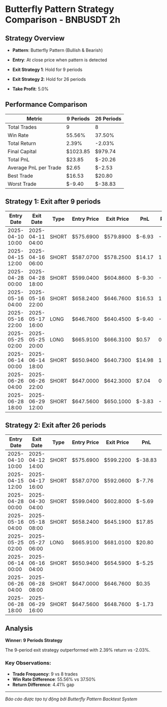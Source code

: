 # Butterfly Pattern Strategy Comparison - BNBUSDT 2h

## Strategy Overview
- **Pattern**: Butterfly Pattern (Bullish & Bearish)
- **Entry**: At close price when pattern is detected
- **Exit Strategy 1**: Hold for 9 periods
- **Exit Strategy 2**: Hold for 26 periods

- **Take Profit**: 5.0%

## Performance Comparison

| Metric | 9 Periods | 26 Periods |
|--------|-----------|------------|
| Total Trades | 9 | 8 |
| Win Rate | 55.56% | 37.50% |
| Total Return | 2.39% | -2.03% |
| Final Capital | $1023.85 | $979.74 |
| Total PnL | $23.85 | $-20.26 |
| Average PnL per Trade | $2.65 | $-2.53 |
| Best Trade | $16.53 | $20.80 |
| Worst Trade | $-9.40 | $-38.83 |

## Strategy 1: Exit after 9 periods

| Entry Date | Exit Date | Type | Entry Price | Exit Price | PnL | PnL % | Pattern Type | Exit Reason |
|------------|-----------|------|-------------|------------|-----|-------|-------------|-------------|
| 2025-04-10 10:00 | 2025-04-11 04:00 | SHORT | $575.6900 | $579.8900 | $-6.93 | -0.73% | Bearish Butterfly | Time |
| 2025-04-15 12:00 | 2025-04-16 06:00 | SHORT | $587.0700 | $578.2500 | $14.17 | 1.50% | Bearish Butterfly | Time |
| 2025-04-28 00:00 | 2025-04-28 18:00 | SHORT | $599.0400 | $604.8600 | $-9.30 | -0.97% | Bearish Butterfly | Time |
| 2025-05-16 04:00 | 2025-05-16 22:00 | SHORT | $658.2400 | $646.7600 | $16.53 | 1.74% | Bearish Butterfly | Time |
| 2025-05-16 22:00 | 2025-05-17 16:00 | LONG | $646.7600 | $640.4500 | $-9.40 | -0.98% | Bullish Butterfly | Time |
| 2025-05-25 02:00 | 2025-05-25 20:00 | LONG | $665.9100 | $666.3100 | $0.57 | 0.06% | Bullish Butterfly | Time |
| 2025-06-14 00:00 | 2025-06-14 18:00 | SHORT | $650.9400 | $640.7300 | $14.98 | 1.57% | Bearish Butterfly | Time |
| 2025-06-26 04:00 | 2025-06-26 22:00 | SHORT | $647.0000 | $642.3000 | $7.04 | 0.73% | Bearish Butterfly | Time |
| 2025-06-28 18:00 | 2025-06-29 12:00 | SHORT | $647.5600 | $650.1000 | $-3.83 | -0.39% | Bearish Butterfly | Time |

## Strategy 2: Exit after 26 periods

| Entry Date | Exit Date | Type | Entry Price | Exit Price | PnL | PnL % | Pattern Type | Exit Reason |
|------------|-----------|------|-------------|------------|-----|-------|-------------|-------------|
| 2025-04-10 10:00 | 2025-04-12 14:00 | SHORT | $575.6900 | $599.2200 | $-38.83 | -4.09% | Bearish Butterfly | Time |
| 2025-04-15 12:00 | 2025-04-17 16:00 | SHORT | $587.0700 | $592.0600 | $-7.76 | -0.85% | Bearish Butterfly | Time |
| 2025-04-28 00:00 | 2025-04-30 04:00 | SHORT | $599.0400 | $602.8000 | $-5.69 | -0.63% | Bearish Butterfly | Time |
| 2025-05-16 04:00 | 2025-05-18 08:00 | SHORT | $658.2400 | $645.1900 | $17.85 | 1.98% | Bearish Butterfly | Time |
| 2025-05-25 02:00 | 2025-05-27 06:00 | LONG | $665.9100 | $681.0100 | $20.80 | 2.27% | Bullish Butterfly | Time |
| 2025-06-14 00:00 | 2025-06-16 04:00 | SHORT | $650.9400 | $654.5900 | $-5.25 | -0.56% | Bearish Butterfly | Time |
| 2025-06-26 04:00 | 2025-06-28 08:00 | SHORT | $647.0000 | $646.7600 | $0.35 | 0.04% | Bearish Butterfly | Time |
| 2025-06-28 18:00 | 2025-06-29 16:00 | SHORT | $647.5600 | $648.7600 | $-1.73 | -0.19% | Bearish Butterfly | End |

## Analysis

**Winner: 9 Periods Strategy**

The 9-period exit strategy outperformed with 2.39% return vs -2.03%.

### Key Observations:
- **Trade Frequency**: 9 vs 8 trades
- **Win Rate Difference**: 55.56% vs 37.50%
- **Return Difference**: 4.41% gap

---
*Báo cáo được tạo tự động bởi Butterfly Pattern Backtest System*
